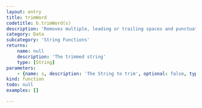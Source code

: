 ```yaml
---
layout: entry
title: trimWord
codetitle: b.trimWord(s)
description: 'Removes multiple, leading or trailing spaces and punctuation from "words". E.g. converts "word!" to "word". Especially useful together with b.words();'
category: Data
subcategory: 'String Functions'
returns:
    name: null
    description: 'The trimmed string'
    type: [String]
parameters:
    - {name: s, description: 'The String to trim', optional: false, type: [String]}
kind: function
todo: null
examples: []

---
```

